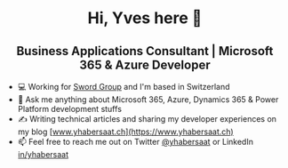 <h1 align="center">Hi, Yves here 👋</h1>
<h2 align="center">Business Applications Consultant | Microsoft 365 & Azure Developer</h2>

- 💻 Working for [Sword Group](https://www.sword-group.com) and I'm based in Switzerland
- 💬 Ask me anything about Microsoft 365, Azure, Dynamics 365 & Power Platform development stuffs
- ✍️ Writing technical articles and sharing my developer experiences on my blog [www.yhabersaat.ch](https://www.yhabersaat.ch)
- 📫 Feel free to reach me out on Twitter [@yhabersaat](https://www.twitter.com/yhabersaat) or LinkedIn [in/yhabersaat](https://www.linkedin.com/in/yhabersaat)
